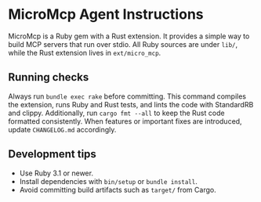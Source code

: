 # MicroMcp Agent Instructions

MicroMcp is a Ruby gem with a Rust extension. It provides a simple way to build MCP servers that run over stdio. All Ruby sources are under `lib/`, while the Rust extension lives in `ext/micro_mcp`.

## Running checks

Always run `bundle exec rake` before committing. This command compiles the extension, runs Ruby and Rust tests, and lints the code with StandardRB and clippy. Additionally, run `cargo fmt --all` to keep the Rust code formatted consistently.
When features or important fixes are introduced, update `CHANGELOG.md` accordingly.

## Development tips

- Use Ruby 3.1 or newer.
- Install dependencies with `bin/setup` or `bundle install`.
- Avoid committing build artifacts such as `target/` from Cargo.

